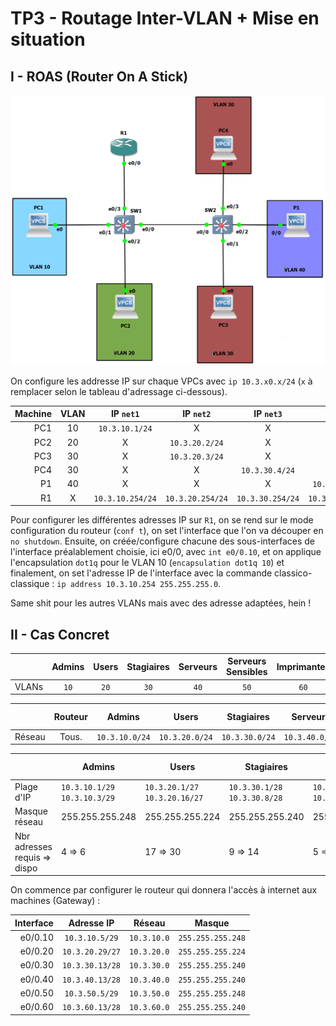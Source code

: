 # TP3 - Routage Inter-VLAN + Mise en situation

## I - ROAS (Router On A Stick)

![Infrastructure n°1](images/infra1.PNG)

On configure les addresse IP sur chaque VPCs avec `ip 10.3.x0.x/24` (`x` à remplacer selon le tableau d'adressage ci-dessous).

| Machine | VLAN | IP `net1` | IP `net2` | IP `net3` | IP `netP` |
| ------: | :------: | :------: | :------: | :------: | :------: |
| PC1 | 10 | `10.3.10.1/24` | X | X | X |
| PC2 | 20 | X | `10.3.20.2/24` | X | X |
| PC3 | 30 | X | `10.3.20.3/24` | X | X |
| PC4 | 30 | X | X | `10.3.30.4/24` | X |
| P1 | 40 | X | X | X | `10.3.40.1/24` |
| R1 | X | `10.3.10.254/24` | `10.3.20.254/24` | `10.3.30.254/24` | `10.3.40.254/24` |

Pour configurer les différentes adresses IP sur `R1`, on se rend sur le mode configuration du routeur (`conf t`), on set l'interface que l'on va découper en `no shutdown`. Ensuite, on créée/configure chacune des sous-interfaces de l'interface préalablement choisie, ici e0/0, avec `int e0/0.10`, et on applique l'encapsulation `dot1q` pour le VLAN 10 (`encapsulation dot1q 10`) et finalement, on set l'adresse IP de l'interface avec la commande classico-classique : `ip address 10.3.10.254 255.255.255.0`.

Same shit pour les autres VLANs mais avec des adresse adaptées, hein !

## II - Cas Concret

|       | Admins | Users | Stagiaires | Serveurs | Serveurs Sensibles | Imprimantes |
|-------|:------:|:-----:|:----------:|:--------:|:------------------:|:-----------:|
| VLANs | `10`   | `20`  | `30`       | `40`     | `50`               | `60`        |

|        |  Routeur |     Admins     |     Users      |   Stagiaires   |    Serveurs    | Serveurs Sensibles |  Imprimantes   |
|--------|:--------:|:--------------:|:--------------:|:--------------:|:--------------:|:------------------:|:--------------:|
| Réseau |   Tous.  | `10.3.10.0/24` | `10.3.20.0/24` | `10.3.30.0/24` | `10.3.40.0/24` |   `10.3.50.0/24`   | `10.3.60.0/24` |

|                              | Admins                        | Users                          | Stagiaires                    | Serveurs                      | Serveurs Sensibles            | Imprimantes                   |
|------------------------------|-------------------------------|--------------------------------|-------------------------------|-------------------------------|-------------------------------|-------------------------------|
| Plage d'IP                   | `10.3.10.1/29` `10.3.10.3/29` | `10.3.20.1/27` `10.3.20.16/27` | `10.3.30.1/28` `10.3.30.8/28` | `10.3.40.1/29` `10.3.40.4/28` | `10.3.50.1/29` `10.3.50.2/29` | `10.3.60.1/28` `10.3.60.5/29` |
| Masque réseau                | 255.255.255.248               | 255.255.255.224                | 255.255.255.240               | 255.255.255.240               | 255.255.255.248               | 255.255.255.240               |
| Nbr adresses requis => dispo | 4 => 6                        | 17 => 30                       | 9 => 14                       | 5 => 14                       | 2 => 6                        | 6 => 14                       |

On commence par configurer le routeur qui donnera l'accès à internet aux machines (Gateway) :

| Interface |   Adresse IP     |   Réseau    |   Masque          |
|----------:|:----------------:|:-----------:|:-----------------:|
| e0/0.10   | `10.3.10.5/29`   | `10.3.10.0` | `255.255.255.248` |
| e0/0.20   | `10.3.20.29/27`  | `10.3.20.0` | `255.255.255.224` |
| e0/0.30   | `10.3.30.13/28`  | `10.3.30.0` | `255.255.255.240` |
| e0/0.40   | `10.3.40.13/28`  | `10.3.40.0` | `255.255.255.240` |
| e0/0.50   | `10.3.50.5/29`   | `10.3.50.0` | `255.255.255.248` |
| e0/0.60   | `10.3.60.13/28`  | `10.3.60.0` | `255.255.255.240` |
